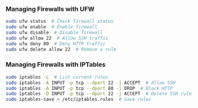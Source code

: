 ### Managing Firewalls with UFW
```bash
sudo ufw status  # Check firewall status
sudo ufw enable  # Enable firewall
sudo ufw disable  # Disable firewall
sudo ufw allow 22  # Allow SSH traffic
sudo ufw deny 80  # Deny HTTP traffic
sudo ufw delete allow 22  # Remove a rule
```

### Managing Firewalls with IPTables
```bash
sudo iptables -L  # List current rules
sudo iptables -A INPUT -p tcp --dport 22 -j ACCEPT  # Allow SSH
sudo iptables -A INPUT -p tcp --dport 80 -j DROP  # Block HTTP
sudo iptables -D INPUT -p tcp --dport 22 -j ACCEPT  # Delete SSH rule
sudo iptables-save > /etc/iptables.rules  # Save rules
```
